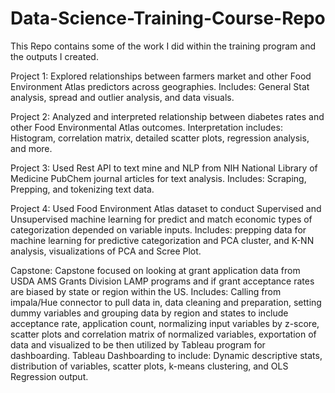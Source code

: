 # Data-Science-Training-Course-Repo
This Repo contains some of the work I did within the training program and the outputs I created. 

Project 1: Explored relationships between farmers market and other Food Environment Atlas predictors across geographies. Includes: General Stat analysis, spread and outlier analysis, and data visuals.

Project 2: Analyzed and interpreted relationship between diabetes rates and other Food Environmental Atlas outcomes. Interpretation includes: Histogram, correlation matrix, detailed scatter plots, regression analysis, and more.

Project 3: Used Rest API to text mine and NLP from NIH National Library of Medicine PubChem journal articles for text analysis. Includes: Scraping, Prepping, and tokenizing text data.

Project 4: Used Food Environment Atlas dataset to conduct Supervised and Unsupervised machine learning for predict and match economic types of categorization depended on variable inputs. Includes: prepping data for machine learning for predictive categorization and PCA cluster, and K-NN analysis, visualizations of PCA and Scree Plot.

Capstone: Capstone focused on looking at grant application data from USDA AMS Grants Division LAMP programs and if grant acceptance rates are biased by state or region within the US. Includes: Calling from impala/Hue connector to pull data in, data cleaning and preparation, setting dummy variables and grouping data by region and states to include acceptance rate, application count, normalizing input variables by z-score, scatter plots and correlation matrix of normalized variables, exportation of data and visualized to be then utilized by Tableau program for dashboarding. Tableau Dashboarding to include: Dynamic descriptive stats, distribution of variables, scatter plots, k-means clustering, and OLS Regression output.
